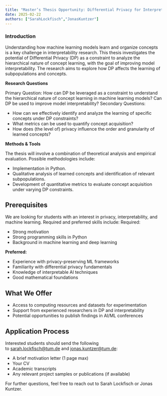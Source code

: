 ```yaml
---
title: "Master’s Thesis Opportunity: Differential Privacy for Interpretability"
date: 2025-02-22
authors: ["SarahLockfisch","JonasKuntzer"]
---
```

### Introduction

Understanding how machine learning models learn and organize concepts is a key challenge in interpretability research. This thesis investigates the potential of Differential Privacy (DP) as a constraint to analyze the hierarchical nature of concept learning, with the goal of improving model interpretability. The research aims to explore how DP affects the learning of subpopulations and concepts.

**Research Questions**

Primary Question: How can DP be leveraged as a constraint to understand the hierarchical nature of concept learning in machine learning models? Can DP be used to improve model interpretability?
Secondary Questions:
* How can we effectively identify and analyze the learning of specific concepts under DP constraints?
* What metrics can be used to quantify concept acquisition?
* How does (the level of) privacy influence the order and granularity of learned concepts?

**Methods & Tools**

The thesis will involve a combination of theoretical analysis and empirical evaluation. Possible methodologies include:
* Implementation in Python.
* Qualitative analysis of learned concepts and identification of relevant subpopulations.
* Development of quantitative metrics to evaluate concept acquisition under varying DP constraints.

## Prerequisites

We are looking for students with an interest in privacy, interpretability, and machine learning. Required and preferred skills include:
Required:
* Strong motivation
* Strong programming skills in Python
* Background in machine learning and deep learning

**Preferred:**

* Experience with privacy-preserving ML frameworks
* Familiarity with differential privacy fundamentals
* Knowledge of interpretable AI techniques
* Good mathematical foundations

## What We Offer

* Access to computing resources and datasets for experimentation
* Support from experienced researchers in DP and interpretability
* Potential opportunities to publish findings in AI/ML conferences

## Application Process

Interested students should send the following to sarah.lockfisch@tum.de and jonas.kuntzer@tum.de:
* A brief motivation letter (1 page max)
* Your CV
* Academic transcripts
* Any relevant project samples or publications (if available)

For further questions, feel free to reach out to Sarah Lockfisch or Jonas Kuntzer.